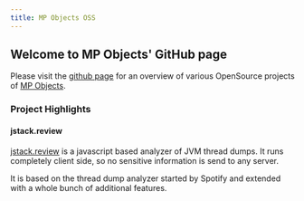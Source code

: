 ```yaml
---
title: MP Objects OSS
---
```


## Welcome to MP Objects' GitHub page

Please visit the [github page](https://github.com/mpobjects) for an overview of various OpenSource projects of [MP Objects](https://www.mp-objects.com).

### Project Highlights

#### jstack.review

[jstack.review](https://jstack.review/) is a javascript based analyzer of JVM thread dumps. It runs completely client side, so no sensitive information is send to any server.

It is based on the thread dump analyzer started by Spotify and extended with a whole bunch of additional features.
